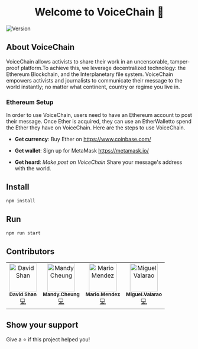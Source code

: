 <h1 align="center">Welcome to VoiceChain 👋</h1>
<p>
  <img alt="Version" src="https://img.shields.io/badge/version-0.1.0-blue.svg?cacheSeconds=2592000" />
</p>

## About VoiceChain

VoiceChain allows activists to share their work in an uncensorable, tamper-proof platform.To achieve this, we leverage decentralized technology: the Ethereum Blockchain, and the Interplanetary file system. VoiceChain empowers activists and journalists to communicate their message to the world instantly; no matter what continent, country or regime you live in.

### Ethereum Setup

In order to use VoiceChain, users need to have an Ethereum account to post their message. Once Ether is acquired, they can use an EtherWalletto spend the Ether they have on VoiceChain. Here are the steps to use VoiceChain.
* <b>Get currency</b>:
    Buy Ether on https://www.coinbase.com/
* <b>Get wallet</b>:
    Sign up for MetaMask https://metamask.io/ 

* <b>Get heard</b>:
    *Make post on VoiceChain* Share your message's address with the world.


## Install

```sh
npm install
```

## Run

```sh
npm run start
```

## Contributors

<!-- ALL-CONTRIBUTORS-LIST:START - Do not remove or modify this section -->
<!-- prettier-ignore -->
<table>
  <tr>
    <td align="center"><a href="https://github.com/davidshan/"><img src="https://avatars1.githubusercontent.com/u/16808550?s=400&v=4/" width="75px;" alt="David Shan"/><br /><sub><b>David Shan</b></sub></a><br /><a href="https://github.com/mariowr2/VoiceChain/graphs/contributors" title="Code">💻</a></td>
    <td align="center"><a href="https://github.com/guudey/"><img src="https://avatars3.githubusercontent.com/u/23144656?s=460&v=4/" width="75px;" alt="Mandy Cheung"/><br /><sub><b>Mandy Cheung</b></sub></a><br /><a href="https://github.com/mariowr2/VoiceChain/graphs/contributors" title="Code">💻</a></td>
    <td align="center"><a href="https://github.com/mariowr2/"><img src="https://avatars0.githubusercontent.com/u/12905263?s=460&v=4/" width="75px;" alt="Mario Mendez"/><br /><sub><b>Mario Mendez</b></sub></a><br /><a href="https://github.com/mariowr2/VoiceChain/graphs/contributors" title="Code">💻</a></td>
    <td align="center"><a href="https://github.com/valarao/"><img src="https://avatars1.githubusercontent.com/u/25139382?s=460&v=4/" width="75px;" alt="Miguel Valarao"/><br /><sub><b>Miguel Valarao</b></sub></a><br /><a href="https://github.com/mariowr2/VoiceChain/graphs/contributors" title="Code">💻</a></td>
  </tr>
</table>

## Show your support

Give a ⭐️ if this project helped you!
